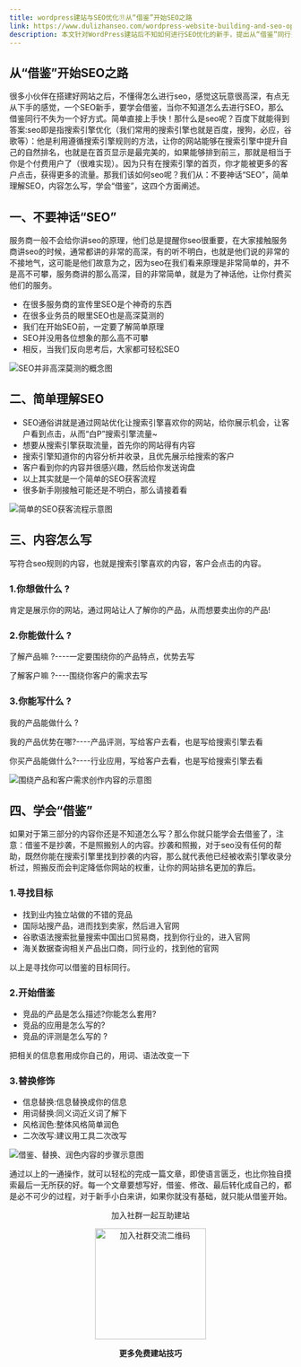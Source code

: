 ```yaml
---
title: wordpress建站与SEO优化⑪从“借鉴”开始SEO之路
link: https://www.dulizhanseo.com/wordpress-website-building-and-seo-optimization-11
description: 本文针对WordPress建站后不知如何进行SEO优化的新手，提出从“借鉴”同行开始SEO之路的方法。文章破除SEO神秘感，阐述了SEO的基本原理、内容创作要点以及如何有效借鉴竞争对手，帮助新手快速入门并提升网站排名。
---
```


## 从“借鉴”开始SEO之路 

很多小伙伴在搭建好网站之后，不懂得怎么进行seo，感觉这玩意很高深，有点无从下手的感觉，一个SEO新手，要学会借鉴，当你不知道怎么去进行SEO，那么借鉴同行不失为一个好方式。简单直接上手快！那什么是seo呢？百度下就能得到答案:seo即是指搜索引擎优化（我们常用的搜索引擎也就是百度，搜狗，必应，谷歌等）：他是利用遵循搜索引擎规则的方法，让你的网站能够在搜索引擎中提升自己的自然排名，也就是在首页显示是最完美的，如果能够排到前三，那就是相当于你是个付费用户了（很难实现）。因为只有在搜索引擎的首页，你才能被更多的客户点击，获得更多的流量。那我们该如何seo呢？我们从：不要神话“SEO”，简单理解SEO，内容怎么写，学会“借鉴”，这四个方面阐述。

## 一、不要神话“SEO” 

服务商一般不会给你讲seo的原理，他们总是提醒你seo很重要，在大家接触服务商讲seo的时候，通常都讲的非常的高深，有的听不明白，也就是他们说的非常的不接地气，这可能是他们故意为之，因为seo在我们看来原理是非常简单的，并不是高不可攀，服务商讲的那么高深，目的非常简单，就是为了神话他，让你付费买他们的服务。

- 在很多服务商的宣传里SEO是个神奇的东西
- 在很多业务员的眼里SEO也是高深莫测的
- 我们在开始SEO前，一定要了解简单原理
- SEO并没用各位想象的那么高不可攀
- 相反，当我们反向思考后，大家都可轻松SEO

![SEO并非高深莫测的概念图](https://cos.files.maozhishi.com/小书匠/1673332867786.png)

## 二、简单理解SEO 

- SEO通俗讲就是通过网站优化让搜索引擎喜欢你的网站，给你展示机会，让客户看到点击，从而“白P”搜索引擎流量~
- 想要从搜索引擎获取流量，首先你的网站得有内容
- 搜索引擎知道你的内容分析并收录，且优先展示给搜索的客户
- 客户看到你的内容并很感兴趣，然后给你发送询盘
- 以上其实就是一个简单的SEO获客流程
- 很多新手刚接触可能还是不明白，那么请接着看

![简单的SEO获客流程示意图](https://cos.files.maozhishi.com/小书匠/1673332867787.png)

## 三、内容怎么写 

写符合seo规则的内容，也就是搜索引擎喜欢的内容，客户会点击的内容。

### 1.你想做什么 ? 

肯定是展示你的网站，通过网站让人了解你的产品，从而想要卖出你的产品!

### 2.你能做什么 ? 

了解产品嘛 ?----一定要围绕你的产品特点，优势去写

了解客户嘛 ?----围绕你客户的需求去写

### 3.你能写什么 ? 

我的产品能做什么 ?

我的产品优势在哪?----产品评测，写给客户去看，也是写给搜索引擎去看

你买产品能做什么?----行业应用，写给客户去看，也是写给搜索引擎去看

![围绕产品和客户需求创作内容的示意图](https://cos.files.maozhishi.com/小书匠/1673332867788.png)

## 四、学会“借鉴” 

如果对于第三部分的内容你还是不知道怎么写？那么你就只能学会去借鉴了，注意：借鉴不是抄袭，不是照搬别人的内容。抄袭和照搬，对于seo没有任何的帮助，既然你能在搜索引擎里找到抄袭的内容，那么就代表他已经被收索引擎收录分析过，照搬反而会判定降低你网站的权重，让你的网站排名更加的靠后。

### 1.寻找目标 

- 找到业内独立站做的不错的竞品
- 国际站搜产品，进而找到卖家，然后进入官网
- 谷歌语法搜索批量搜索中国出口贸易商，找到你行业的，进入官网
- 海关数据查询相关产品出口商，同行业的，找到他的官网

以上是寻找你可以借鉴的目标同行。

### 2.开始借鉴 

- 竞品的产品是怎么描述?你能怎么套用?
- 竞品的应用是怎么写的?
- 竞品的评测是怎么写的 ?

把相关的信息套用成你自己的，用词、语法改变一下

### 3.替换修饰 

- 信息替换:信息替换成你的信息
- 用词替换:同义词近义词了解下
- 风格润色:整体风格简单润色
- 二次改写:建议用工具二次改写

![借鉴、替换、润色内容的步骤示意图](https://cos.files.maozhishi.com/小书匠/1673332867789.png)

通过以上的一通操作，就可以轻松的完成一篇文章，即使语言匮乏，也比你独自摸索最后一无所获的好。每一个文章要想写好，借鉴、修改、最后转化成自己的，都是必不可少的过程，对于新手小白来讲，如果你就没有基础，就只能从借鉴开始。

<p style="text-align: center;">加入社群一起互助建站</p>
<p style="text-align: center;"><img src="https://cos.files.maozhishi.com/小书匠/1673332867793.png" width="198" alt="加入社群交流二维码" /></p>
<p style="text-align: center;"><strong>更多免费建站技巧</strong></p>
